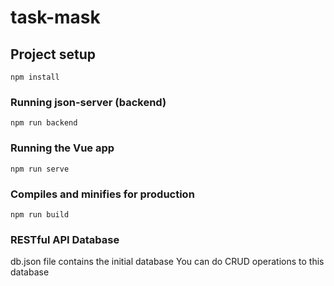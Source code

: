# task-mask

## Project setup
```
npm install
```

### Running json-server (backend)
```
npm run backend
```

### Running the Vue app
```
npm run serve
```

### Compiles and minifies for production
```
npm run build
```

### RESTful API Database
db.json file contains the initial database
You can do CRUD operations to this database
